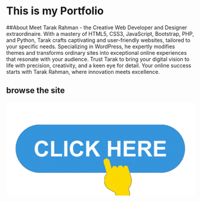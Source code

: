 # This is my Portfolio
##About
Meet Tarak Rahman - the Creative Web Developer and Designer extraordinaire. With a mastery of HTML5, CSS3, JavaScript, Bootstrap, PHP, and Python, Tarak crafts captivating and user-friendly websites, tailored to your specific needs. Specializing in WordPress, he expertly modifies themes and transforms ordinary sites into exceptional online experiences that resonate with your audience. Trust Tarak to bring your digital vision to life with precision, creativity, and a keen eye for detail. Your online success starts with Tarak Rahman, where innovation meets excellence.
## browse the site
[![](img/click-me.gif)](https://devtarak.github.io/)
